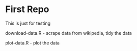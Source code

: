 # First Repo
This is just for testing

download-data.R - scrape data from wikipedia, tidy the data

plot-data.R - plot the data
